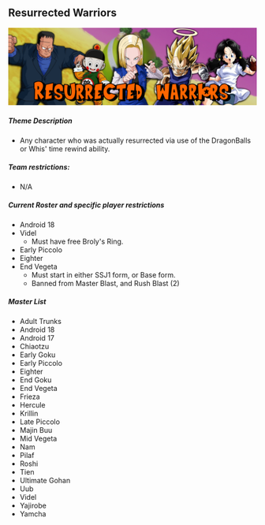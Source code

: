## Resurrected Warriors
![](../images/reswar.jpg)

##### Theme Description
- Any character who was actually resurrected via use of the DragonBalls or Whis' time rewind ability.

##### Team restrictions:
 - N/A
 
##### Current Roster and specific player restrictions

- Android 18
- Videl
    - Must have free Broly's Ring.
- Early Piccolo
- Eighter
- End Vegeta
  - Must start in either SSJ1 form, or Base form.
  - Banned from Master Blast, and Rush Blast (2)

##### Master List
- Adult Trunks
- Android 18
- Android 17
- Chiaotzu
- Early Goku
- Early Piccolo
- Eighter
- End Goku
- End Vegeta
- Frieza
- Hercule
- Krillin
- Late Piccolo
- Majin Buu
- Mid Vegeta
- Nam
- Pilaf
- Roshi
- Tien
- Ultimate Gohan
- Uub
- Videl
- Yajirobe
- Yamcha
